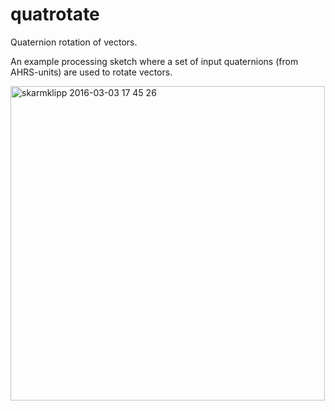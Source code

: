 # quatrotate
Quaternion rotation of vectors.

An example processing sketch where a set of input quaternions (from AHRS-units) are used to rotate vectors.

<img width="503" alt="skarmklipp 2016-03-03 17 45 26" src="https://cloud.githubusercontent.com/assets/590304/13501643/c8ef404a-e167-11e5-88dc-989f5ecc1e44.png">
